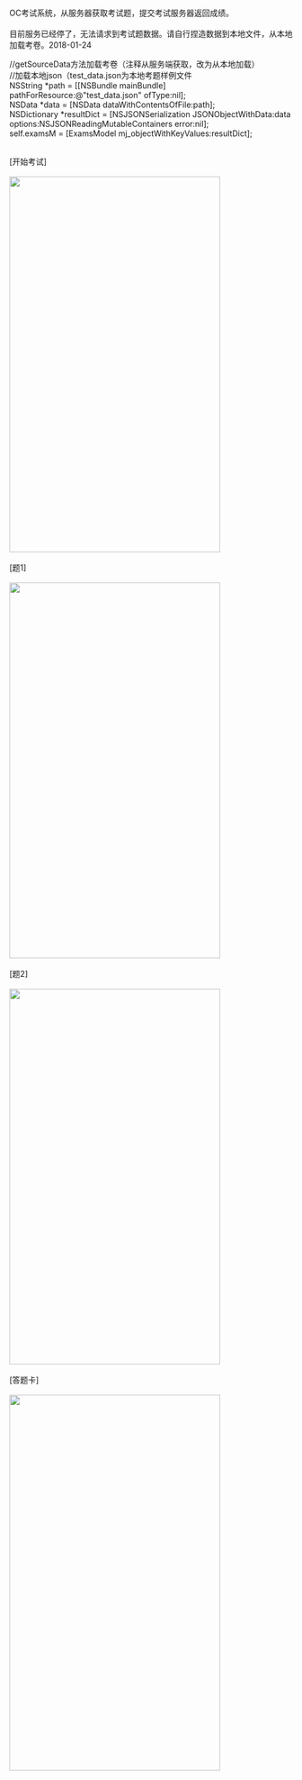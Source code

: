 <br>OC考试系统，从服务器获取考试题，提交考试服务器返回成绩。<br/>
<br>目前服务已经停了，无法请求到考试题数据。请自行捏造数据到本地文件，从本地加载考卷。2018-01-24<br/>

//getSourceData方法加载考卷（注释从服务端获取，改为从本地加载）<br/>
//加载本地json（test_data.json为本地考题样例文件<br/>
    NSString *path = [[NSBundle mainBundle] pathForResource:@"test_data.json" ofType:nil];<br/>
    NSData *data = [NSData dataWithContentsOfFile:path];<br/>
    NSDictionary *resultDict = [NSJSONSerialization JSONObjectWithData:data options:NSJSONReadingMutableContainers error:nil];<br/>
    self.examsM = [ExamsModel mj_objectWithKeyValues:resultDict];<br/>

<br>[开始考试]<br/><br><img src="https://github.com/BigZhanghan/XMTest/blob/master/XMTest/ScreenShoot/IMG_0552.PNG" width = "375" height = "667" /><br/>
<br>[题1]<br/><br><img src="https://github.com/BigZhanghan/XMTest/blob/master/XMTest/ScreenShoot/IMG_0555.PNG" width = "375" height = "667" /><br/>
<br>[题2]<br/><br><img src="https://github.com/BigZhanghan/XMTest/blob/master/XMTest/ScreenShoot/IMG_E0554.JPG" width = "375" height = "667" /><br/>
<br>[答题卡]<br/><br><img src="https://github.com/BigZhanghan/XMTest/blob/master/XMTest/ScreenShoot/IMG_0553.PNG" width = "375" height = "667" /><br/>
